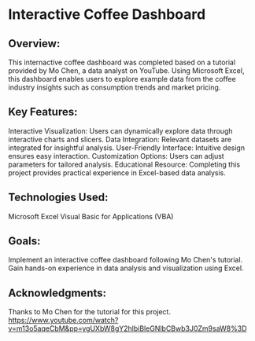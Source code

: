 # Interactive Coffee Dashboard 
## Overview:
This internactive coffee dashboard was completed based on a tutorial provided by Mo Chen, a data analyst on YouTube. Using Microsoft Excel, this dashboard enables users to explore example data from the coffee industry insights such as consumption trends and market pricing.

## Key Features:
Interactive Visualization: Users can dynamically explore data through interactive charts and slicers.
Data Integration: Relevant datasets are integrated for insightful analysis.
User-Friendly Interface: Intuitive design ensures easy interaction.
Customization Options: Users can adjust parameters for tailored analysis.
Educational Resource: Completing this project provides practical experience in Excel-based data analysis.

## Technologies Used:
Microsoft Excel
Visual Basic for Applications (VBA)

## Goals:
Implement an interactive coffee dashboard following Mo Chen's tutorial.
Gain hands-on experience in data analysis and visualization using Excel.

## Acknowledgments:
Thanks to Mo Chen for the tutorial for this project. https://www.youtube.com/watch?v=m13o5aqeCbM&pp=ygUXbW8gY2hlbiBleGNlbCBwb3J0Zm9saW8%3D
